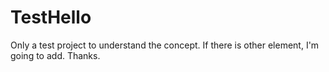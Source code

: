 # TestHello
Only a test project to understand the concept.
If there is other element, I'm going to add.
Thanks.
